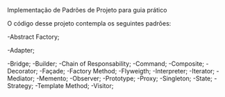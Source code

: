 Implementação de Padrões de Projeto para guia prático

O código desse projeto contempla os seguintes padrões:

-Abstract Factory;

-Adapter;

-Bridge;
-Builder;
-Chain of Responsability;
-Command;
-Composite;
-Decorator;
-Façade;
-Factory Method;
-Flyweigth;
-Interpreter;
-Iterator;
-Mediator;
-Memento;
-Observer;
-Prototype;
-Proxy;
-Singleton;
-State;
-Strategy;
-Template Method;
-Visitor;





